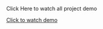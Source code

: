 Click Here to watch all project demo

<a href="https://tofik7286.github.io/HTML-CSS/"> Click to watch demo </a>
